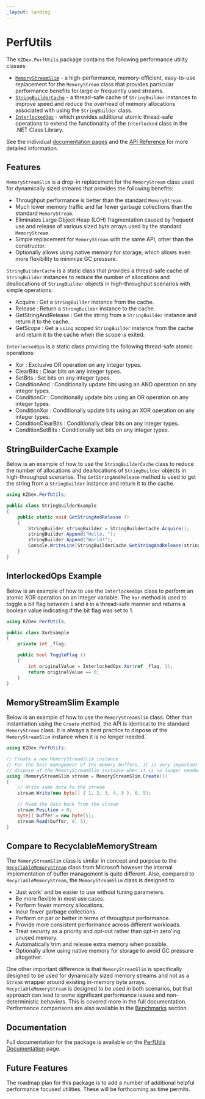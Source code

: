 ```yaml
---
_layout: landing
---
```


# PerfUtils

The `KZDev.PerfUtils` package contains the following performance utility classes:

- [`MemoryStreamSlim`](./articles/memorystreamslim.md) - a high-performance, memory-efficient, easy-to-use replacement for the `MemoryStream` class that provides particular performance benefits for large or frequently used streams. 
- [`StringBuilderCache`](./articles/stringbuildercache.md) - a thread-safe cache of `StringBuilder` instances to improve speed and reduce the overhead of memory allocations associated with using the `StringBuilder` class. 
- [`InterlockedOps`](./articles/interlockedops.md) - which provides additional atomic thread-safe operations to extend the functionality of the `Interlocked` class in the .NET Class Library.

See the individual [documentation pages](./articles/getting-started.md) and the [API Reference](xref:KZDev.PerfUtils) for more detailed information.

## Features

`MemoryStreamSlim` is a drop-in replacement for the `MemoryStream` class used for dynamically sized streams that provides the following benefits:

* Throughput performance is better than the standard `MemoryStream`.
* Much lower memory traffic and far fewer garbage collections than the standard `MemoryStream`.
* Eliminates Large Object Heap (LOH) fragmentation caused by frequent use and release of various sized byte arrays used by the standard `MemoryStream`.
* Simple replacement for `MemoryStream` with the same API, other than the constructor.
* Optionally allows using native memory for storage, which allows even more flexibility to minimize GC pressure.

`StringBuilderCache` is a static class that provides a thread-safe cache of `StringBuilder` instances to reduce the number of allocations and deallocations of `StringBuilder` objects in high-throughput scenarios with simple operations:

* Acquire : Get a `StringBuilder` instance from the cache.
* Release : Return a `StringBuilder` instance to the cache.
* GetStringAndRelease : Get the string from a `StringBuilder` instance and return it to the cache.
* GetScope : Get a `using` scoped `StringBuilder` instance from the cache and return it to the cache when the scope is exited.

`InterlockedOps` is a static class providing the following thread-safe atomic operations:

* Xor : Exclusive OR operation on any integer types.
* ClearBits : Clear bits on any integer types.
* SetBits : Set bits on any integer types.
* ConditionAnd : Conditionally update bits using an AND operation on any integer types.
* ConditionOr : Conditionally update bits using an OR operation on any integer types.
* ConditionXor : Conditionally update bits using an XOR operation on any integer types.
* ConditionClearBits : Conditionally clear bits on any integer types.
* ConditionSetBits : Conditionally set bits on any integer types.

## StringBuilderCache Example

Below is an example of how to use the `StringBuilderCache` class to reduce the number of allocations and deallocations of `StringBuilder` objects in high-throughput scenarios. The `GetStringAndRelease` method is used to get the string from a `StringBuilder` instance and return it to the cache.
```csharp
using KZDev.PerfUtils;

public class StringBuilderExample
{
    public static void GetStringAndRelease ()
    {
        StringBuilder stringBuilder = StringBuilderCache.Acquire();
        stringBuilder.Append("Hello, ");
        stringBuilder.Append("World!");
        Console.WriteLine(StringBuilderCache.GetStringAndRelease(stringBuilder));
    }
}
```

## InterlockedOps Example

Below is an example of how to use the `InterlockedOps` class to perform an atomic XOR operation on an integer variable. The `Xor` method is used to toggle a bit flag between `1` and `0` in a thread-safe manner and returns a boolean value indicating if the bit flag was set to 1.

```csharp
using KZDev.PerfUtils;

public class XorExample
{
    private int _flag;

    public bool ToggleFlag ()
    {
        int originalValue = InterlockedOps.Xor(ref _flag, 1);
        return originalValue == 0;
    }
}
```

## MemoryStreamSlim Example

Below is an example of how to use the `MemoryStreamSlim` class. Other than instantiation using the `Create` method, the API is identical to the standard `MemoryStream` class. It is always a best practice to dispose of the `MemoryStreamSlim` instance when it is no longer needed.

```csharp
using KZDev.PerfUtils;

// Create a new MemoryStreamSlim instance
// For the best management of the memory buffers, it is very important to
// dispose of the MemoryStreamSlim instance when it is no longer needed.
using (MemoryStreamSlim stream = MemoryStreamSlim.Create())
{
	// Write some data to the stream
	stream.Write(new byte[] { 1, 2, 3, 4, 5 }, 0, 5);

	// Read the data back from the stream
	stream.Position = 0;
	byte[] buffer = new byte[5];
	stream.Read(buffer, 0, 5);
}
```

## Compare to RecyclableMemoryStream

The `MemoryStreamSlim` class is similar in concept and purpose to the [`RecyclableMemoryStream`](https://www.nuget.org/packages/Microsoft.IO.RecyclableMemoryStream) class from Microsoft however the internal implementation of buffer management is quite different. Also, compared to `RecyclableMemoryStream`, the `MemoryStreamSlim` class is designed to:

* 'Just work' and be easier to use without tuning parameters.
* Be more flexible in most use cases.
* Perform fewer memory allocations.
* Incur fewer garbage collections.
* Perform on par or better in terms of throughput performance.
* Provide more consistent performance across different workloads.
* Treat security as a priority and opt-out rather than opt-in zero'ing unused memory.
* Automatically trim and release extra memory when possible.
* Optionally allow using native memory for storage to avoid GC pressure altogether.

One other important difference is that `MemoryStreamSlim` is specifically designed to be used for dynamically sized memory streams and not as a `Stream` wrapper around existing in-memory byte arrays. `RecyclableMemoryStream` is designed to be used in both scenarios, but that approach can lead to some significant performance issues and non-deterministic behaviors. This is covered more in the full documentation. Performance comparisons are also available in the [Benchmarks](./articles/memorystream-benchmarks.md) section.

## Documentation

Full documentation for the package is available on the [PerfUtils Documentation](articles/getting-started.md) page.

## Future Features

The roadmap plan for this package is to add a number of additional helpful performance focused utilities. These will be forthcoming as time permits.
